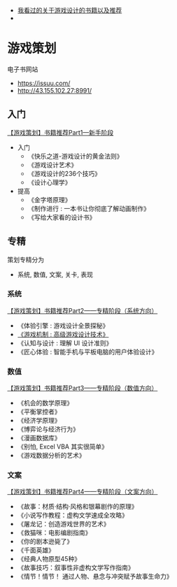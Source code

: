 - [我看过的关于游戏设计的书籍以及推荐](https://zhuanlan.zhihu.com/p/25168484)
- 
# 游戏策划

电子书网站
- https://issuu.com/
- http://43.155.102.27:8991/

## 入门

[【游戏策划】书籍推荐Part1—新手阶段](https://www.bilibili.com/video/BV1W24y1T7d3/ "【游戏策划】书籍推荐Part1—新手阶段")
- 入门
	- 《快乐之道-游戏设计的黄金法则》
	- 《游戏设计艺术》
	- 《游戏设计的236个技巧》
	- 《设计心理学》
- 提高
	- 《金字塔原理》
	- 《制作进行 : 一本书让你彻底了解动画制作》
	- 《写给大家看的设计书》

## 专精

策划专精分为
- 系统, 数值, 文案, 关卡, 表现
### 系统

[【游戏策划】书籍推荐Part2——专精阶段（系统方向）](https://www.bilibili.com/video/BV1xu411t7iB/ "【游戏策划】书籍推荐Part2——专精阶段（系统方向）")

- 《体验引擎 : 游戏设计全景探秘》
- [《游戏机制 : 高级游戏设计技术》](https://issuu.com/xiuxiuebook/docs/____________________________________479b099372ffda)
- 《认知与设计 : 理解 UI 设计准则》
- 《匠心体验 : 智能手机与平板电脑的用户体验设计》

### 数值

[【游戏策划】书籍推荐Part3——专精阶段（数值方向）](https://www.bilibili.com/video/BV1uz4y1b77A/ "【游戏策划】书籍推荐Part3——专精阶段（数值方向）")

- 《机会的数学原理》
- 《平衡掌控者》
- 《经济学原理》
- 《博弈论与经济行为》
- 《漫画数据库》
- 《别怕, Excel VBA 其实很简单》
- 《游戏数据分析的艺术》

### 文案

[【游戏策划】书籍推荐Part4——专精阶段（文案方向）](https://www.bilibili.com/video/BV16z4y1b7YZ/ "【游戏策划】书籍推荐Part4——专精阶段（文案方向）")

- 《故事：材质·结构·风格和银幕剧作的原理》
- 《小说写作教程：虚构文学速成全攻略》
- 《屠龙记：创造游戏世界的艺术》
- 《救猫咪：电影编剧指南》
- 《你的剧本逊毙了》
- 《千面英雄》
- 《经典人物原型45种》
- 《故事技巧：叙事性非虚构文学写作指南》
- 《情节！情节！ 通过人物、悬念与冲突赋予故事生命力》